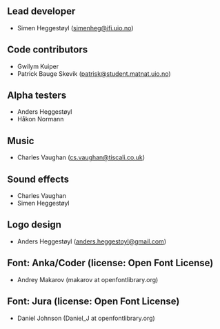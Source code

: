 ## Lead developer
* Simen Heggestøyl (simenheg@ifi.uio.no)

## Code contributors
* Gwilym Kuiper
* Patrick Bauge Skevik (patrisk@student.matnat.uio.no)

## Alpha testers
* Anders Heggestøyl
* Håkon Normann

## Music
* Charles Vaughan (cs.vaughan@tiscali.co.uk)

## Sound effects
* Charles Vaughan
* Simen Heggestøyl

## Logo design
* Anders Heggestøyl (anders.heggestoyl@gmail.com)

## Font: Anka/Coder (license: Open Font License)
* Andrey Makarov (makarov at openfontlibrary.org)

## Font: Jura (license: Open Font License)
* Daniel Johnson (Daniel_J at openfontlibrary.org)
